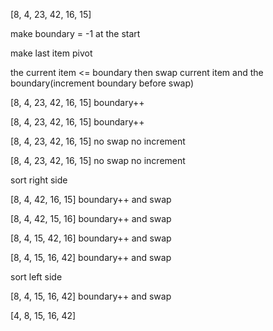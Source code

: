 [8, 4, 23, 42, 16, 15]

make boundary = -1 at the start

make last item pivot

the current item <= boundary then swap current item and the boundary(increment boundary before swap)

[8, 4, 23, 42, 16, 15] boundary++

[8, 4, 23, 42, 16, 15] boundary++

[8, 4, 23, 42, 16, 15] no swap no increment

[8, 4, 23, 42, 16, 15] no swap no increment

sort right side

[8, 4, 42, 16, 15] boundary++ and swap

[8, 4, 42, 15, 16] boundary++ and swap

[8, 4, 15, 42, 16] boundary++ and swap

[8, 4, 15, 16, 42] boundary++ and swap

sort left side

[8, 4, 15, 16, 42] boundary++ and swap

[4, 8, 15, 16, 42]
